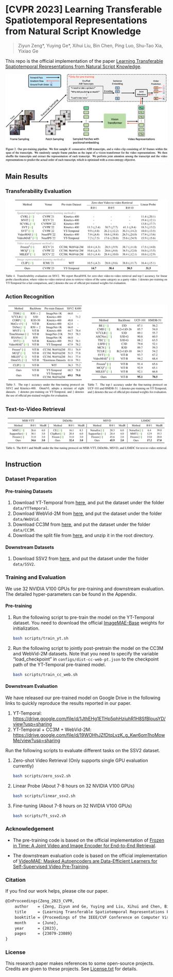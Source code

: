 # [CVPR 2023] Learning Transferable Spatiotemporal Representations from Natural Script Knowledge

> Ziyun Zeng\*, Yuying Ge\*, Xihui Liu, Bin Chen, Ping Luo, Shu-Tao Xia, Yixiao Ge

This repo is the official implementation of the paper [Learning Transferable Spatiotemporal Representations from Natural Script Knowledge](https://arxiv.org/abs/2209.15280).

![Fig2](assets/Fig2.png)

## Main Results

### Transferability Evaluation

![Tab4](assets/Tab4.png)

### Action Recognition

![Tab5-7](assets/Tab5-7.png)

### Text-to-Video Retrieval

![Tab6](assets/Tab6.png)

## Instruction

### Dataset Preparation

#### Pre-training Datasets

1. Download YT-Temporal from [here](https://rowanzellers.com/merlot), and put the dataset under the folder  `data/YTTemporal`.
2. Download WebVid-2M from [here](https://github.com/m-bain/webvid), and put the dataset under the folder `data/WebVid`.
3. Download CC3M from [here](https://ai.google.com/research/ConceptualCaptions/download), and put the dataset under the folder `data/CC3M`.
4. Download the split file from [here](https://drive.google.com/file/d/1Y2-CkRVymrORUrSE2whcf3i9hKa2NbcP/view?usp=sharing), and unzip it in the root directory.

#### Downstream Datasets

1. Download SSV2 from [here](https://developer.qualcomm.com/software/ai-datasets/something-something), and put the dataset under the folder `data/SSV2`.

### Training and Evaluation

We use 32 NVIDIA V100 GPUs for pre-training and downstream evaluation. The detailed hyper-parameters can be found in the Appendix.

#### Pre-training

1. Run the following script to pre-train the model on the YT-Temporal dataset. You need to download the official [ImageMAE-Base](https://dl.fbaipublicfiles.com/mae/pretrain/mae_pretrain_vit_base.pth) weights for initialization.

   ```bash
   bash scripts/train_yt.sh
   ```

2. Run the following script to jointly post-pretrain the model on the CC3M and WebVid-2M datasets. Note that you need to specify the variable “load_checkpoint” in `configs/dist-cc-web-pt.json` to the checkpoint path of the YT-Temporal pre-trained model.

   ```bash
   bash scripts/train_cc_web.sh
   ```

#### Downstream Evaluation

We have released our pre-trained model on Google Drive in the following links to quickly reproduce the results reported in our paper.

1. YT-Temporal: https://drive.google.com/file/d/1JthEHg1ETHp5phHzjuhR1H8SfBlousYD/view?usp=sharing
2. YT-Temporal + CC3M + WebVid-2M: https://drive.google.com/file/d/19WOHhJZfDtqLvzK_g_Kwr6om1hoMowMe/view?usp=sharing

Run the following scripts to evaluate different tasks on the SSV2 dataset.

1. Zero-shot Video Retrieval (Only supports single GPU evaluation currently)

   ```bash
   bash scripts/zero_ssv2.sh
   ```

2. Linear Probe (About 7-8 hours on 32 NVIDIA V100 GPUs)

   ```bash
   bash scripts/linear_ssv2.sh
   ```

3. Fine-tuning (About 7-8 hours on 32 NVIDIA V100 GPUs)

   ````bash
   bash scripts/ft_ssv2.sh
   ````

### Acknowledgement

+ The pre-training code is based on the official implementation of [Frozen in Time: A Joint Video and Image Encoder for End-to-End Retrieval](https://github.com/m-bain/frozen-in-time).

+ The downstream evaluation code is based on the official implementation of [VideoMAE: Masked Autoencoders are Data-Efficient Learners for Self-Supervised Video Pre-Training](https://github.com/MCG-NJU/VideoMAE).

### Citation

If you find our work helps, please cite our paper.

```tex
@InProceedings{Zeng_2023_CVPR,
    author    = {Zeng, Ziyun and Ge, Yuying and Liu, Xihui and Chen, Bin and Luo, Ping and Xia, Shu-Tao and Ge, Yixiao},
    title     = {Learning Transferable Spatiotemporal Representations From Natural Script Knowledge},
    booktitle = {Proceedings of the IEEE/CVF Conference on Computer Vision and Pattern Recognition (CVPR)},
    month     = {June},
    year      = {2023},
    pages     = {23079-23089}
}
```

### License

This research paper makes references to some open-source projects. Credits are given to these projects. See [License.txt](License.txt) for details.



